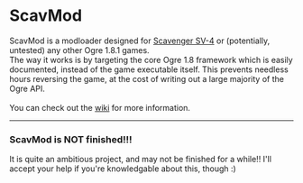 # ScavMod

ScavMod is a modloader designed for [Scavenger SV-4](https://store.steampowered.com/app/779590/Scavenger_SV4/) or (potentially, untested) any other Ogre 1.8.1 games.</br>
The way it works is by targeting the core Ogre 1.8 framework which is easily documented, instead of the game executable itself. This prevents needless hours reversing the game, at the cost of writing out a large majority of the Ogre API.</br></br>
You can check out the [wiki](https://github.com/CMDR-3/ScavMod/wiki) for more information.
</br>
***
### ScavMod is NOT finished!!!</br>
It is quite an ambitious project, and may not be finished for a while!! I'll accept your help if you're knowledgable about this, though :)
